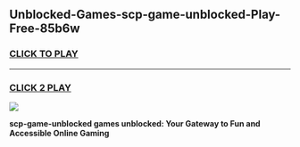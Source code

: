 
## Unblocked-Games-scp-game-unblocked-Play-Free-85b6w
<h3>
<a href="https://premium76.site?title=scp-game-unblocked&ref=21A">CLICK TO PLAY</a></h3>
<hr>

<h3>
<a href="https://premium76.site?title=scp-game-unblocked&ref=21A">CLICK 2 PLAY</a>
  
</h3>

<a href="https://premium76.site?title=scp-game-unblocked&ref=21A"><img src="https://clearcache.store/games.png"></a>


**scp-game-unblocked games unblocked: Your Gateway to Fun and Accessible Online Gaming**
